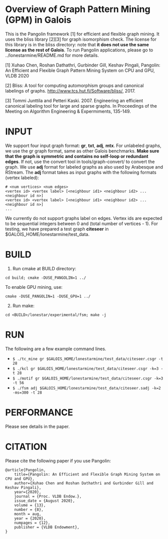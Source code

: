 Overview of Graph Pattern Mining (GPM) in Galois
================================================================================

This is the Pangolin framework [1] for efficient and flexible graph mining. 
It uses the bliss library [2][3] for graph isomorphism check. 
The license for this library is in the bliss directory: 
note that **it does not use the same license as the rest of Galois**.
To run Pangolin applications, please go to ../lonestarmine/README.md
for more details.

[1] Xuhao Chen, Roshan Dathathri, Gurbinder Gill, Keshav Pingali, 
Pangolin: An Efficient and Flexible Graph Pattern Mining System on CPU and GPU, VLDB 2020

[2] Bliss: A tool for computing automorphism groups and canonical 
labelings of graphs. http://www.tcs.hut.fi/Software/bliss/, 2017.

[3] Tommi Junttila and Petteri Kaski. 2007. Engineering an efficient 
canonical labeling tool for large and sparse graphs. In Proceedings 
of the Meeting on Algorithm Engineering & Expermiments, 135-149.

INPUT
===========

We support four input graph format: **gr**, **txt**, **adj**, **mtx**.
For unlabeled graphs, we use the gr graph format, same as other Galois benchmarks.
**Make sure that the graph is symmetric and contains no self-loop or redundant edges**.
If not, use the convert tool in tools/graph-convert/ to convert the graph.
We use **adj** format for labeled graphs as also used by Arabesque and RStream.
The **adj** format takes as input graphs with the following formats (vertex labeled):

```
# <num vertices> <num edges>
<vertex id> <vertex label> [<neighbour id1> <neighbour id2> ... <neighbour id n>]
<vertex id> <vertex label> [<neighbour id1> <neighbour id2> ... <neighbour id n>]
...
```

We currently do not support graphs label on edges.
Vertex ids are expected to be sequential integers between 0 and (total number of vertices - 1).
For testing, we have prepared a test graph **citeseer** in $GALOIS_HOME/lonestarmine/test_data.

BUILD
===========

1. Run cmake at BUILD directory: 

`cd build; cmake -DUSE_PANGOLIN=1 ../`

To enable GPU mining, use: 

`cmake -DUSE_PANGOLIN=1 -DUSE_GPU=1 ../`

2. Run make:

`cd <BUILD>/lonestar/experimental/fsm; make -j`

RUN
===========

The following are a few example command lines.

- `$ ./tc_mine gr $GALOIS_HOME/lonestarmine/test_data/citeseer.csgr -t 28`
- `$ ./kcl gr $GALOIS_HOME/lonestarmine/test_data/citeseer.csgr -k=3 -t 28`
- `$ ./motif gr $GALOIS_HOME/lonestarmine/test_data/citeseer.csgr -k=3 -t 56`
- `$ ./fsm adj $GALOIS_HOME/lonestarmine/test_data/citeseer.sadj -k=2 -ms=300 -t 28`

PERFORMANCE
===========

Please see details in the paper.

CITATION
==========

Please cite the following paper if you use Pangolin:

```
@article{Pangolin,
	title={Pangolin: An Efficient and Flexible Graph Mining System on CPU and GPU},
	author={Xuhao Chen and Roshan Dathathri and Gurbinder Gill and Keshav Pingali},
	year={2020},
	journal = {Proc. VLDB Endow.},
	issue_date = {August 2020},
	volume = {13},
	number = {8},
	month = aug,
	year = {2020},
	numpages = {12},
	publisher = {VLDB Endowment},
}
```

